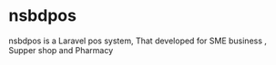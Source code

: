 # nsbdpos
nsbdpos is a Laravel pos system, That developed for SME business , Supper shop and Pharmacy 
